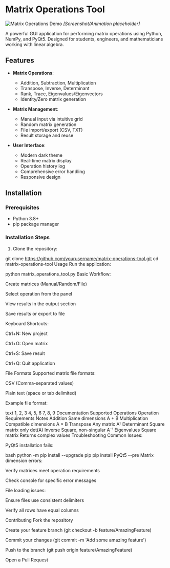 # Matrix Operations Tool

![Matrix Operations Demo](demo.gif) *[Screenshot/Animation placeholder]*

A powerful GUI application for performing matrix operations using Python, NumPy, and PyQt5. Designed for students, engineers, and mathematicians working with linear algebra.

## Features

- **Matrix Operations**:
  - Addition, Subtraction, Multiplication
  - Transpose, Inverse, Determinant
  - Rank, Trace, Eigenvalues/Eigenvectors
  - Identity/Zero matrix generation

- **Matrix Management**:
  - Manual input via intuitive grid
  - Random matrix generation
  - File import/export (CSV, TXT)
  - Result storage and reuse

- **User Interface**:
  - Modern dark theme
  - Real-time matrix display
  - Operation history log
  - Comprehensive error handling
  - Responsive design

## Installation

### Prerequisites
- Python 3.8+
- pip package manager

### Installation Steps

1. Clone the repository:

git clone https://github.com/yourusername/matrix-operations-tool.git
cd matrix-operations-tool
Usage
Run the application:


python matrix_operations_tool.py
Basic Workflow:

Create matrices (Manual/Random/File)

Select operation from the panel

View results in the output section

Save results or export to file

Keyboard Shortcuts:

Ctrl+N: New project

Ctrl+O: Open matrix

Ctrl+S: Save result

Ctrl+Q: Quit application

File Formats
Supported matrix file formats:

CSV (Comma-separated values)

Plain text (space or tab delimited)

Example file format:

text
1, 2, 3
4, 5, 6
7, 8, 9
Documentation
Supported Operations
Operation	Requirements	Notes
Addition	Same dimensions	A + B
Multiplication	Compatible dimensions	A × B
Transpose	Any matrix	Aᵀ
Determinant	Square matrix only	det(A)
Inverse	Square, non-singular	A⁻¹
Eigenvalues	Square matrix	Returns complex values
Troubleshooting
Common Issues:

PyQt5 installation fails:

bash
python -m pip install --upgrade pip
pip install PyQt5 --pre
Matrix dimension errors:

Verify matrices meet operation requirements

Check console for specific error messages

File loading issues:

Ensure files use consistent delimiters

Verify all rows have equal columns

Contributing
Fork the repository

Create your feature branch (git checkout -b feature/AmazingFeature)

Commit your changes (git commit -m 'Add some amazing feature')

Push to the branch (git push origin feature/AmazingFeature)

Open a Pull Request
